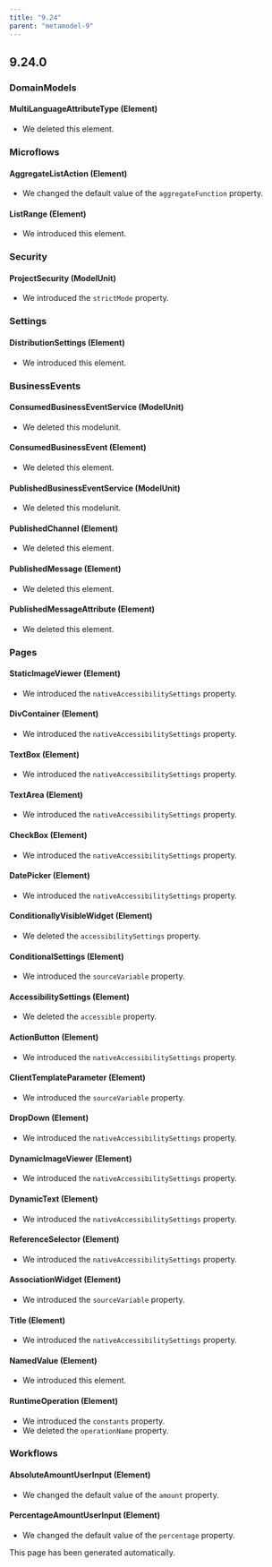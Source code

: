 ```yaml
---
title: "9.24"
parent: "metamodel-9"
---
```


## 9.24.0

### DomainModels

#### MultiLanguageAttributeType (Element)
* We deleted this element. 

### Microflows

#### AggregateListAction (Element)
* We changed the default value of the `aggregateFunction` property.

#### ListRange (Element)
* We introduced this element. 

### Security

#### ProjectSecurity (ModelUnit)
* We introduced the `strictMode` property. 

### Settings

#### DistributionSettings (Element)
* We introduced this element. 

### BusinessEvents

#### ConsumedBusinessEventService (ModelUnit)
* We deleted this modelunit. 

#### ConsumedBusinessEvent (Element)
* We deleted this element. 

#### PublishedBusinessEventService (ModelUnit)
* We deleted this modelunit. 

#### PublishedChannel (Element)
* We deleted this element. 

#### PublishedMessage (Element)
* We deleted this element. 

#### PublishedMessageAttribute (Element)
* We deleted this element. 

### Pages

#### StaticImageViewer (Element)
* We introduced the `nativeAccessibilitySettings` property. 

#### DivContainer (Element)
* We introduced the `nativeAccessibilitySettings` property. 

#### TextBox (Element)
* We introduced the `nativeAccessibilitySettings` property. 

#### TextArea (Element)
* We introduced the `nativeAccessibilitySettings` property. 

#### CheckBox (Element)
* We introduced the `nativeAccessibilitySettings` property. 

#### DatePicker (Element)
* We introduced the `nativeAccessibilitySettings` property. 

#### ConditionallyVisibleWidget (Element)
* We deleted the `accessibilitySettings` property. 

#### ConditionalSettings (Element)
* We introduced the `sourceVariable` property. 

#### AccessibilitySettings (Element)
* We deleted the `accessible` property. 

#### ActionButton (Element)
* We introduced the `nativeAccessibilitySettings` property. 

#### ClientTemplateParameter (Element)
* We introduced the `sourceVariable` property. 

#### DropDown (Element)
* We introduced the `nativeAccessibilitySettings` property. 

#### DynamicImageViewer (Element)
* We introduced the `nativeAccessibilitySettings` property. 

#### DynamicText (Element)
* We introduced the `nativeAccessibilitySettings` property. 

#### ReferenceSelector (Element)
* We introduced the `nativeAccessibilitySettings` property. 

#### AssociationWidget (Element)
* We introduced the `sourceVariable` property. 

#### Title (Element)
* We introduced the `nativeAccessibilitySettings` property. 

#### NamedValue (Element)
* We introduced this element. 

#### RuntimeOperation (Element)
* We introduced the `constants` property. 
* We deleted the `operationName` property. 

### Workflows

#### AbsoluteAmountUserInput (Element)
* We changed the default value of the `amount` property.

#### PercentageAmountUserInput (Element)
* We changed the default value of the `percentage` property.

This page has been generated automatically.
